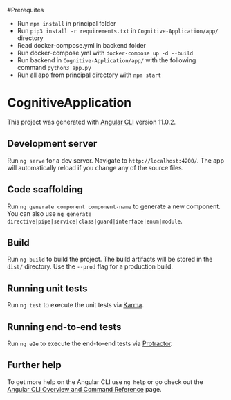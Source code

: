 #Prerequites

- Run `npm install` in principal folder
- Run `pip3 install -r requirements.txt` in `Cognitive-Application/app/` directory 
- Read docker-compose.yml in backend folder  
- Run docker-compose.yml with `docker-compose up -d --build`
- Run backend in `Cognitive-Application/app/` with the following command `python3 app.py`
- Run all app from principal directory with `npm start`

# CognitiveApplication

This project was generated with [Angular CLI](https://github.com/angular/angular-cli) version 11.0.2.

## Development server

Run `ng serve` for a dev server. Navigate to `http://localhost:4200/`. The app will automatically reload if you change any of the source files.

## Code scaffolding

Run `ng generate component component-name` to generate a new component. You can also use `ng generate directive|pipe|service|class|guard|interface|enum|module`.

## Build

Run `ng build` to build the project. The build artifacts will be stored in the `dist/` directory. Use the `--prod` flag for a production build.

## Running unit tests

Run `ng test` to execute the unit tests via [Karma](https://karma-runner.github.io).

## Running end-to-end tests

Run `ng e2e` to execute the end-to-end tests via [Protractor](http://www.protractortest.org/).

## Further help

To get more help on the Angular CLI use `ng help` or go check out the [Angular CLI Overview and Command Reference](https://angular.io/cli) page.
